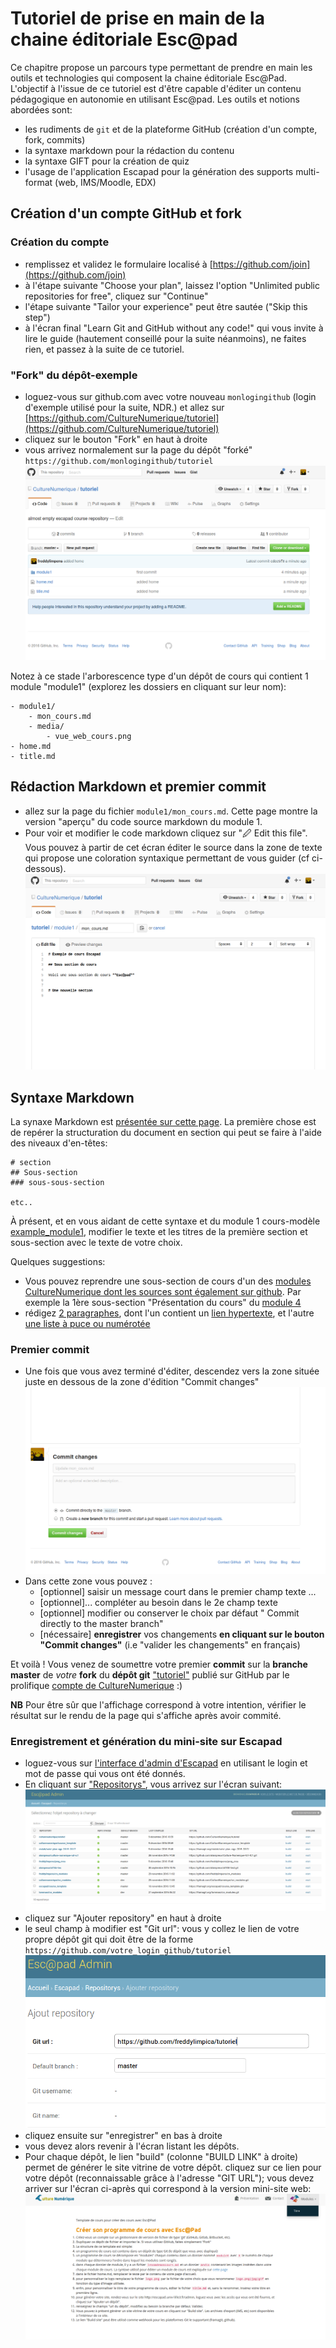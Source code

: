 Tutoriel de prise en main de la chaine éditoriale Esc@pad
=========================================================

Ce chapitre propose un parcours type permettant de prendre en main les outils et technologies qui composent la chaine éditoriale Esc@Pad. L'objectif à l'issue de ce tutoriel est d'être capable d'éditer un contenu pédagogique en autonomie en utilisant Esc@pad. Les outils et notions abordées sont:
- les rudiments de `git` et de la plateforme GitHub (création d'un compte, fork, commits)
- la syntaxe markdown pour la rédaction du contenu
- la syntaxe GIFT pour la création de quiz
- l'usage de l'application Escapad pour la génération des supports multi-format (web, IMS/Moodle, EDX)


## Création d'un compte GitHub et fork

### Création du compte

- remplissez et validez le formulaire localisé à [https://github.com/join](https://github.com/join)
- à l'étape suivante "Choose your plan", laissez l'option "Unlimited public repositories for free", cliquez sur "Continue"
- l'étape suivante "Tailor your experience" peut être sautée ("Skip this step")
- à l'écran final "Learn Git and GitHub without any code!" qui vous invite à lire le guide (hautement conseillé pour la suite néanmoins), ne faites rien, et passez à la suite de ce tutoriel.

### "Fork" du dépôt-exemple

- loguez-vous sur github.com avec votre nouveau `monlogingithub` (login d'exemple utilisé pour la suite, NDR.) et allez sur [https://github.com/CultureNumerique/tutoriel](https://github.com/CultureNumerique/tutoriel)
- cliquez sur le bouton "Fork" en haut à droite
- vous arrivez normalement sur la page du dépôt "forké" `https://github.com/monlogingithub/tutoriel`
![tuto_github_01.png](media/tuto_github_01.png)

Notez à ce stade l'arborescence type d'un dépôt de cours qui contient 1 module "module1" (explorez les dossiers en cliquant sur leur nom):

```
- module1/
    - mon_cours.md
    - media/
        - vue_web_cours.png
- home.md
- title.md    
```

## Rédaction Markdown et premier commit

- allez sur la page du fichier `module1/mon_cours.md`. Cette page montre la version "aperçu" du code source markdown du module 1.
- Pour voir et modifier le  code markdown cliquez sur "🖉 Edit this file". Vous pouvez à partir de cet écran éditer le source dans la zone de texte qui propose une coloration syntaxique permettant de vous guider (cf ci-dessous).
![tuto_github_02.png](media/tuto_github_02.png)

## Syntaxe Markdown

La synaxe Markdown est [présentée sur cette page](https://github.com/adam-p/markdown-here/wiki/Markdown-Cheatsheet). La première chose est de repérer la structuration du document en section qui peut se faire à l'aide des niveaux d'en-têtes:

```
# section
## Sous-section
### sous-sous-section

etc..
```

À présent, et en vous aidant de cette syntaxe et du module 1 cours-modèle [example_module1](https://github.com/CultureNumerique/course_template/blob/master/module1/example_module1.md), modifier le texte et les titres de la première section et sous-section avec le texte de votre choix.

Quelques suggestions:
- Vous pouvez reprendre une sous-section de cours d'un des [modules CultureNumerique dont les sources sont également sur github](https://github.com/CultureNumerique/cn_modules). Par exemple la 1ère sous-section "Présentation du cours" du [module 4](https://github.com/CultureNumerique/cn_modules/edit/master/module4/traitementsDeTexteTableur.md)
- rédigez [2 paragraphes](https://github.com/adam-p/markdown-here/wiki/Markdown-Cheatsheet#line-breaks), dont l'un contient un [lien hypertexte](https://github.com/adam-p/markdown-here/wiki/Markdown-Cheatsheet#links), et l'autre [une liste à puce ou numérotée](https://github.com/adam-p/markdown-here/wiki/Markdown-Cheatsheet#lists)

### Premier commit

- Une fois que vous avez terminé d'éditer, descendez vers la zone située juste en dessous de la zone d'édition "Commit changes"
![tuto_github_02.png](media/tuto_github_03.png)
- Dans cette zone vous pouvez :
    - [optionnel] saisir un message court dans le premier champ texte ...
    - [optionnel]... compléter au besoin dans le 2e champ texte
    - [optionnel] modifier ou conserver le choix par défaut " Commit directly to the master branch"
    - [nécessaire] **enregistrer** vos changements **en cliquant sur le bouton "Commit changes"** (i.e "valider les changements" en français)

Et voilà ! Vous venez de soumettre votre premier **commit** sur la **branche master** de _votre_ **fork** du **dépôt git** ["tutoriel"](https://github.com/CultureNumerique/tutoriel) publié sur GitHub par le prolifique [compte de CultureNumerique](https://github.com/CultureNumerique) :)

**NB** Pour être sûr que l'affichage correspond à votre intention, vérifier le résultat sur le rendu de la page qui s'affiche après avoir commité.

### Enregistrement et génération du mini-site sur Escapad

- loguez-vous sur [l'interface d'admin d'Escapad](http://escapad.univ-lille3.fr/admin) en utilisant le login et mot de passe qui vous ont été donnés.
- En cliquant sur ["Repositorys"](http://escapad.univ-lille3.fr/admin/escapad/repository/), vous arrivez sur l'écran suivant:
![escapad liste des repos](media/tuto_escapad_01.png)
- cliquez sur "Ajouter repository" en haut à droite
- le seul champ  à modifier est "Git url": vous y collez le lien de votre propre dépôt git qui doit être de la forme `https://github.com/votre_login_github/tutoriel`
![escapad liste des repos](media/tuto_escapad_02.png)
- cliquez ensuite sur "enregistrer" en bas à droite
- vous devez alors revenir à l'écran listant les dépôts.
- Pour chaque dépôt, le lien "build" (colonne "BUILD LINK" à droite) permet de générer le site vitrine de votre dépôt. cliquez sur ce lien pour votre dépôt (reconnaissable grâce à l'adresse "GIT URL"); vous devez arriver sur l'écran ci-après qui correspond à la version mini-site web:
![escapad liste des repos](media/tuto_escapad_03.png)
